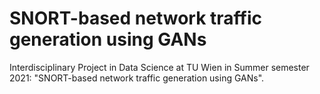 # SNORT-based network traffic generation using GANs
Interdisciplinary Project in Data Science at TU Wien in Summer semester 2021: "SNORT-based network traffic generation using GANs".
